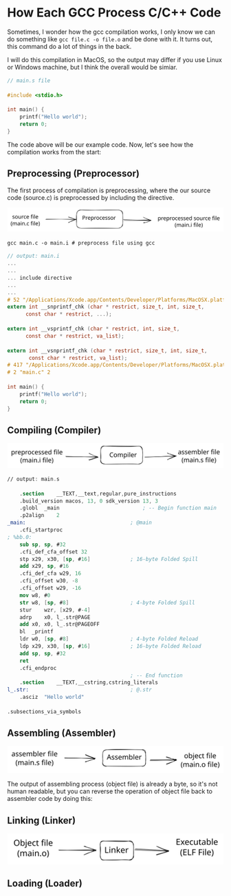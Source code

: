 # How Each GCC Process C/C++ Code

Sometimes, I wonder how the gcc compilation works, I only know we can do something like `gcc file.c -o file.o` and be done with it. It turns out, this command do a lot of things in the back.

I will do this compilation in MacOS, so the output may differ if you use Linux or Windows machine, but I think the overall would be simiar.

```c
// main.s file 

#include <stdio.h>

int main() {
    printf("Hello world");
    return 0;
}
```

The code above will be our example code. Now, let's see how the compilation works from the start:

## Preprocessing (Preprocessor)



The first process of compilation is preprocessing, where the our source code (source.c) is preprocessed by including the directive.



<img src="../.gitbook/assets/file.excalidraw (2).svg" alt="" class="gitbook-drawing">

`gcc main.c -o main.i # preprocess file using gcc`

```c
// output: main.i
...
...
... include directive
...
...
# 52 "/Applications/Xcode.app/Contents/Developer/Platforms/MacOSX.platform/Developer/SDKs/MacOSX.sdk/usr/include/secure/_stdio.h" 3 4
extern int __snprintf_chk (char * restrict, size_t, int, size_t,
      const char * restrict, ...);
      
extern int __vsprintf_chk (char * restrict, int, size_t,
      const char * restrict, va_list);

extern int __vsnprintf_chk (char * restrict, size_t, int, size_t,
       const char * restrict, va_list);
# 417 "/Applications/Xcode.app/Contents/Developer/Platforms/MacOSX.platform/Developer/SDKs/MacOSX.sdk/usr/include/stdio.h" 2 3 4
# 2 "main.c" 2

int main() {
    printf("Hello world");
    return 0;
}
```

## Compiling (Compiler)

<img src="../.gitbook/assets/file.excalidraw.svg" alt="" class="gitbook-drawing">

```nasm
// output: main.s

	.section	__TEXT,__text,regular,pure_instructions
	.build_version macos, 13, 0	sdk_version 13, 3
	.globl	_main                           ; -- Begin function main
	.p2align	2
_main:                                  ; @main
	.cfi_startproc
; %bb.0:
	sub	sp, sp, #32
	.cfi_def_cfa_offset 32
	stp	x29, x30, [sp, #16]             ; 16-byte Folded Spill
	add	x29, sp, #16
	.cfi_def_cfa w29, 16
	.cfi_offset w30, -8
	.cfi_offset w29, -16
	mov	w8, #0
	str	w8, [sp, #8]                    ; 4-byte Folded Spill
	stur	wzr, [x29, #-4]
	adrp	x0, l_.str@PAGE
	add	x0, x0, l_.str@PAGEOFF
	bl	_printf
	ldr	w0, [sp, #8]                    ; 4-byte Folded Reload
	ldp	x29, x30, [sp, #16]             ; 16-byte Folded Reload
	add	sp, sp, #32
	ret
	.cfi_endproc
                                        ; -- End function
	.section	__TEXT,__cstring,cstring_literals
l_.str:                                 ; @.str
	.asciz	"Hello world"

.subsections_via_symbols
```

## Assembling (Assembler)

<img src="../.gitbook/assets/file.excalidraw (3).svg" alt="" class="gitbook-drawing">

The output of assembling process (object file) is already a byte, so it's not human readable, but you can reverse the operation of object file back to assembler code by doing this:



## Linking (Linker)



<img src="../.gitbook/assets/file.excalidraw (1).svg" alt="" class="gitbook-drawing">

## Loading (Loader)
